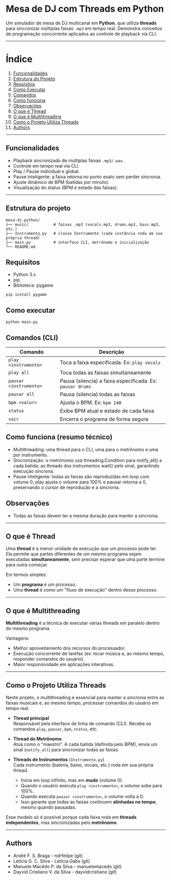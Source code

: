 # Mesa de DJ com Threads em Python

Um simulador de mesa de DJ multicanal em **Python**, que utiliza **threads** para sincronizar múltiplas faixas `.mp3` em tempo real. Demonstra conceitos de programação concorrente aplicados ao controle de playback via CLI.

---
# Índice

1. [Funcionalidades](#-funcionalidades)  
2. [Estrutura do Projeto](#-estrutura-do-projeto)  
3. [Requisitos](#-requisitos)  
4. [Como Executar](#-como-executar)  
5. [Comandos](#-comandos-disponíveis)
6. [Como funciona](#-como-funciona)
7. [Observações](#-observações)
8. [O que é Thread](#-o-que-é-thread)  
9. [O que é Multithreading](#-o-que-é-multithreading)  
10. [Como o Projeto Utiliza Threads](#-como-o-projeto-utiliza-threads)
11. [Authors](#-authors)  
---

  ## Funcionalidades
- Playback sincronizado de múltiplas faixas `.mp3/.wav`.  
- Controle em tempo real via CLI.  
- Play / Pause individual e global.  
- Pause inteligente: a faixa retorna no ponto exato sem perder sincronia.  
- Ajuste dinâmico de BPM (batidas por minuto).  
- Visualização do status (BPM e estado das faixas).



---

## Estrutura do projeto
```text
mesa-dj-python/
├── music/           # faixas .mp3 (vocals.mp3, drums.mp3, bass.mp3, etc.)
├── Instrumento.py   # classe Instrumento (cada instância roda em sua própria thread)
├── main.py          # interface CLI, metrônomo e inicialização
└── README.md
```

## Requisitos
- Python 3.x
- pip
- Biblioteca: pygame
```text
pip install pygame
```

## Como executar
```text
python main.py
```

## Comandos (CLI)
| Comando                | Descrição                                                 |
| ---------------------- | --------------------------------------------------------- |
| `play <instrumento>`   | Toca a faixa especificada. Ex: `play vocals`              |
| `play all`             | Toca todas as faixas simultaneamente                      |
| `pausar <instrumento>` | Pausa (silencia) a faixa especificada. Ex: `pausar drums` |
| `pausar all`           | Pausa (silencia) todas as faixas                          |
| `bpm <valor>`          | Ajusta o BPM. Ex: `bpm 140`                               |
| `status`               | Exibe BPM atual e estado de cada faixa                    |
| `sair`                 | Encerra o programa de forma segura                        |

## Como funciona (resumo técnico)
- Multithreading: uma thread para o CLI, uma para o metrônomo e uma por instrumento.
- Sincronização: o metrônomo usa threading.Condition para notify_all() a cada batida; as threads dos instrumentos wait() pelo sinal, garantindo execução síncrona.
- Pause inteligente: todas as faixas são reproduzidas em loop com volume 0; play ajusta o volume para 100% e pausar retorna a 0, preservando o cursor de reprodução e a sincronia.

## Observações
- Todas as faixas devem ter a mesma duração para manter a sincronia.

---

## O que é Thread
Uma **thread** é a menor unidade de execução que um processo pode ter.  
Ela permite que partes diferentes de um mesmo programa sejam executadas **simultaneamente**, sem precisar esperar que uma parte termine para outra começar.  

Em termos simples:
- Um **programa** é um processo.  
- Uma **thread** é como um "fluxo de execução" dentro desse processo.  

---

## O que é Multithreading
**Multithreading** é a técnica de executar várias threads em paralelo dentro do mesmo programa.  

Vantagens:
- Melhor aproveitamento dos recursos do processador.  
- Execução concorrente de tarefas (ex: tocar música e, ao mesmo tempo, responder comandos do usuário).  
- Maior responsividade em aplicações interativas.  

---

## Como o Projeto Utiliza Threads
Neste projeto, o multithreading é essencial para manter a sincronia entre as faixas musicais e, ao mesmo tempo, processar comandos do usuário em tempo real.

- **Thread principal**  
  Responsável pela interface de linha de comando (CLI). Recebe os comandos `play`, `pausar`, `bpm`, `status`, etc.  

- **Thread do Metrônomo**  
  Atua como o "maestro". A cada batida (definida pelo BPM), envia um sinal (`notify_all`) para sincronizar todas as faixas.  

- **Threads de Instrumentos** (`Instrumento.py`)  
  Cada instrumento (bateria, baixo, vocais, etc.) roda em sua própria thread.  
  - Inicia em loop infinito, mas em **mudo** (volume 0).  
  - Quando o usuário executa `play <instrumento>`, o volume sobe para 100%.  
  - Quando executa `pausar <instrumento>`, o volume volta a 0.  
  - Isso garante que todas as faixas continuem **alinhadas no tempo**, mesmo quando pausadas.  

Esse modelo só é possível porque cada faixa roda em **threads independentes**, mas sincronizadas pelo **metrônomo**.

---

## Authors
- André F. S. Braga - ndrfelipe (git)
- Letícia G. C. Silva - Letícia.Gabs (git)
- Manuele Macêdo P. da Silva - manuelemacedo (git)
- Dayvid Cristiano V. da Silva - dayvidcristiano (git)
